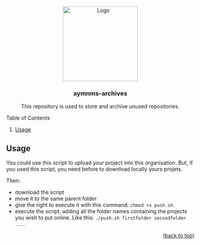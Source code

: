 <a id="readme-top"></a>

<!-- PROJECT LOGO -->
<br />
<div align="center">
  <a href="https://github.com/aymnms/aymnms-archives">
    <img src="https://avatars.githubusercontent.com/u/175542870?s=500&v=4" alt="Logo" width="200" height="200">
  </a>

<h3 align="center">aymnms-archives</h3>

  <p align="center">
    This repository is used to store and archive unused repositories.
</div>



<!-- TABLE OF CONTENTS -->
<summary>Table of Contents</summary>
<ol>
    <li><a href="#usage">Usage</a></li>
</ol>



<!-- USAGE EXAMPLES -->
## Usage

You could use this script to upload your project into this organisation.
But, if you used this script, you need before to download locally yours projets.

Then:
- download the script
- move it to the same parent folder
- give the right to execute it with this command: `chmod +x push.sh`.
- execute the script, adding all the folder names containing the projects you wish to put online. Like this: `./push.sh firstfolder secondfolder ...`.

<p align="right">(<a href="#readme-top">back to top</a>)</p>



<!-- MARKDOWN LINKS & IMAGES -->
<!-- https://www.markdownguide.org/basic-syntax/#reference-style-links -->
[contributors-shield]: https://img.shields.io/github/contributors/aymnms/aymnms-archives.svg?style=for-the-badge
[contributors-url]: https://github.com/aymnms/aymnms-archives/graphs/contributors
[forks-shield]: https://img.shields.io/github/forks/aymnms/aymnms-archives.svg?style=for-the-badge
[forks-url]: https://github.com/aymnms/aymnms-archives/network/members
[stars-shield]: https://img.shields.io/github/stars/aymnms/aymnms-archives.svg?style=for-the-badge
[stars-url]: https://github.com/aymnms/aymnms-archives/stargazers
[issues-shield]: https://img.shields.io/github/issues/aymnms/aymnms-archives.svg?style=for-the-badge
[issues-url]: https://github.com/aymnms/aymnms-archives/issues
[product-screenshot]: images/screenshot.png
